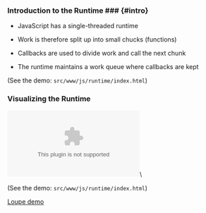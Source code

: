 ### Introduction to the Runtime ### {#intro}

  * JavaScript has a single-threaded runtime

  * Work is therefore split up into small chucks (functions)

  * Callbacks are used to divide work and call the next chunk

  * The runtime maintains a work queue where callbacks are kept

(See the demo: `src/www/js/runtime/index.html`)

### Visualizing the Runtime ###

![The JavaScript Event Loop](../../../../diagrams/js/runtime.dot)\
<!-- Placeholder -->

(See the demo: `src/www/js/runtime/index.html`)

[Loupe demo](http://latentflip.com/loupe/?code=ZnVuY3Rpb24gcHJpbnRIZWxsbygpIHsNCiAgICBjb25zb2xlLmxvZygnSGVsbG8gZnJvbSBiYXonKTsNCn0NCg0KZnVuY3Rpb24gYmF6KCkgew0KICAgIHNldFRpbWVvdXQocHJpbnRIZWxsbywgMzAwMCk7DQp9DQoNCmZ1bmN0aW9uIGJhcigpIHsNCiAgICBiYXooKTsNCn0NCg0KZnVuY3Rpb24gZm9vKCkgew0KICAgIGJhcigpOw0KfQ0KDQpmb28oKTs%3D!!!PGJ1dHRvbj5DbGljayBtZSE8L2J1dHRvbj4%3D)
